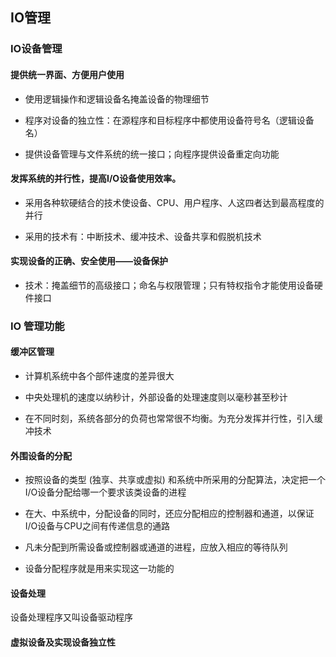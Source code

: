 ## IO管理

### IO设备管理

#### 提供统一界面、方便用户使用

- 使用逻辑操作和逻辑设备名掩盖设备的物理细节

- 程序对设备的独立性：在源程序和目标程序中都使用设备符号名（逻辑设备名）

- 提供设备管理与文件系统的统一接口；向程序提供设备重定向功能

#### 发挥系统的并行性，提高I/O设备使用效率。

- 采用各种软硬结合的技术使设备、CPU、用户程序、人这四者达到最高程度的并行

- 采用的技术有：中断技术、缓冲技术、设备共享和假脱机技术

#### 实现设备的正确、安全使用——设备保护

- 技术：掩盖细节的高级接口；命名与权限管理；只有特权指令才能使用设备硬件接口

### IO 管理功能

#### 缓冲区管理

- 计算机系统中各个部件速度的差异很大

- 中央处理机的速度以纳秒计，外部设备的处理速度则以毫秒甚至秒计

- 在不同时刻，系统各部分的负荷也常常很不均衡。为充分发挥并行性，引入缓冲技术

#### 外围设备的分配

- 按照设备的类型 (独享、共享或虚拟) 和系统中所采用的分配算法，决定把一个I/O设备分配给哪一个要求该类设备的进程

- 在大、中系统中，分配设备的同时，还应分配相应的控制器和通道，以保证I/O设备与CPU之间有传递信息的通路

- 凡未分配到所需设备或控制器或通道的进程，应放入相应的等待队列

- 设备分配程序就是用来实现这一功能的

#### 设备处理
设备处理程序又叫设备驱动程序

#### 虚拟设备及实现设备独立性

